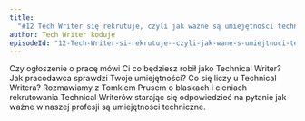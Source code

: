```yaml
---
title:
  "#12 Tech Writer się rekrutuje, czyli jak ważne są umiejętności techniczne"
author: Tech Writer koduje
episodeId: "12-Tech-Writer-si-rekrutuje--czyli-jak-wane-s-umiejtnoci-techniczne-ea9vra/a-a1b5e9o"
---
```


Czy ogłoszenie o pracę mówi Ci co będziesz robił jako Technical Writer? Jak
pracodawca sprawdzi Twoje umiejętności? Co się liczy u Technical Writera?
Rozmawiamy z Tomkiem Prusem o blaskach i cieniach rekrutowania Technical
Writerów starając się odpowiedzieć na pytanie jak ważne w naszej profesji są
umiejętności techniczne.

